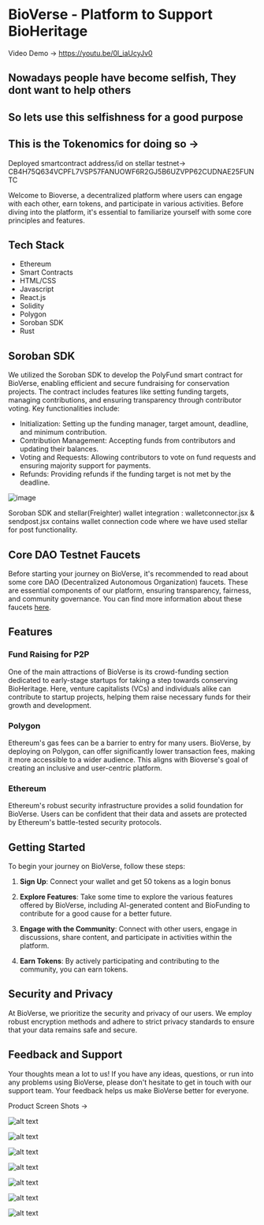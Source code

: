 # BioVerse - Platform to Support BioHeritage

Video Demo -> https://youtu.be/0l_iaUcyJv0


## Nowadays people have become selfish, They dont want to help others
## So lets use this selfishness for a good purpose
## This is the Tokenomics for doing so -> 

Deployed smartcontract address/id on stellar testnet-> CB4H75Q634VCPFL7VSP57FANUOWF6R2GJ5B6UZVPP62CUDNAE25FUNTC

Welcome to Bioverse, a decentralized platform where users can engage with each other, earn tokens, and participate in various activities. Before diving into the platform, it's essential to familiarize yourself with some core principles and features.

## Tech Stack
- Ethereum
- Smart Contracts
- HTML/CSS
- Javascript
- React.js
- Solidity
- Polygon
- Soroban SDK
- Rust

## Soroban SDK
We utilized the Soroban SDK to develop the PolyFund smart contract for BioVerse, enabling efficient and secure fundraising for conservation projects. The contract includes features like setting funding targets, managing contributions, and ensuring transparency through contributor voting. Key functionalities include:

- Initialization: Setting up the funding manager, target amount, deadline, and minimum contribution.
- Contribution Management: Accepting funds from contributors and updating their balances.
- Voting and Requests: Allowing contributors to vote on fund requests and ensuring majority support for payments.
- Refunds: Providing refunds if the funding target is not met by the deadline.

  
![image](https://github.com/Servant-of-the-almighty-god/BioVerse/assets/166640511/e0abea18-8f04-4292-847a-4b06a702aad8)

Soroban SDK and stellar(Freighter) wallet integration : walletconnector.jsx & sendpost.jsx contains wallet connection code where we have used stellar for post functionality.



## Core DAO Testnet Faucets
Before starting your journey on BioVerse, it's recommended to read about some core DAO (Decentralized Autonomous Organization) faucets. These are essential components of our platform, ensuring transparency, fairness, and community governance. You can find more information about these faucets [here](https://scan.test.btcs.network/faucet).

## Features

### Fund Raising for P2P
One of the main attractions of BioVerse is its crowd-funding section dedicated to early-stage startups for taking a step towards conserving BioHeritage. Here, venture capitalists (VCs) and individuals alike can contribute to startup projects, helping them raise necessary funds for their growth and development.

### Polygon
Ethereum's gas fees can be a barrier to entry for many users. BioVerse, by deploying on Polygon, can offer significantly lower transaction fees, making it more accessible to a wider audience. This aligns with Bioverse's goal of creating an inclusive and user-centric platform.

### Ethereum
Ethereum's robust security infrastructure provides a solid foundation for BioVerse. Users can be confident that their data and assets are protected by Ethereum's battle-tested security protocols.



## Getting Started
To begin your journey on BioVerse, follow these steps:

1. **Sign Up**: Connect your wallet and get 50 tokens as a login bonus 

2. **Explore Features**: Take some time to explore the various features offered by BioVerse, including AI-generated content and BioFunding to contribute for a good cause for a better future.

3. **Engage with the Community**: Connect with other users, engage in discussions, share content, and participate in activities within the platform.

4. **Earn Tokens**: By actively participating and contributing to the community, you can earn tokens.

## Security and Privacy
At BioVerse, we prioritize the security and privacy of our users. We employ robust encryption methods and adhere to strict privacy standards to ensure that your data remains safe and secure.

## Feedback and Support
Your thoughts mean a lot to us! If you have any ideas, questions, or run into any problems using BioVerse, please don't hesitate to get in touch with our support team. Your feedback helps us make BioVerse better for everyone.




Product Screen Shots ->

![alt text](imagea.png)

![alt text](imageb.png)

![alt text](imagec.png)

![alt text](imaged.png)

![alt text](imagee.png)

![alt text](imagef.png)

![alt text](imageg.png)
